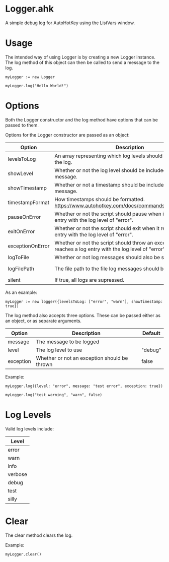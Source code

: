 # Logger.ahk
A simple debug log for AutoHotKey using the ListVars window.

# Usage
The intended way of using Logger is by creating a new Logger instance. The log method of this object can then be called to send a message to the log.

```
myLogger := new Logger

myLogger.log("Hello World!")
```

# Options

Both the Logger constructor and the log method have options that can be passed to them.

Options for the Logger constructor are passed as an object:

| Option | Description | Default |
| --- | --- | --- |
| levelsToLog | An array representing which log levels should be included in the log. | All levels |
| showLevel | Whether or not the log level should be included in each log message. | true |
| showTimestamp | Whether or not a timestamp should be included in each log message. | false |
| timestampFormat | How timestamps should be formatted. https://www.autohotkey.com/docs/commands/FormatTime.htm | "MM/dd/yy hh:mm" |
| pauseOnError | Whether or not the script should pause when it reaches a log entry with the log level of "error". | false |
| exitOnError | Whether or not the script should exit when it reaches a log entry with the log level of "error". | false |
| exceptionOnError | Whether or not the script should throw an exception when it reaches a log entry with the log level of "error". | false |
| logToFile | Whether or not log messages should also be saved to a file. | false |
| logFilePath | The file path to the file log messages should be added to. | log.log (In script dir.) |
| silent | If true, all logs are supressed. | false |

As an example:

```
myLogger := new logger({levelsToLog: ["error", "warn"], showTimestamp: true})
```

The log method also accepts three options. These can be passed either as an object, or as separate arguments.

| Option | Description | Default |
| --- | --- | --- |
| message | The message to be logged |  |
| level | The log level to use | "debug" |
| exception | Whether or not an exception should be thrown | false |

Example:

```
myLogger.log({level: "error", message: "test error", exception: true})

myLogger.log("test warning", "warn", false)
```

# Log Levels

Valid log levels include:

| Level |
| --- |
| error |
| warn |
| info |
| verbose |
| debug |
| test |
| silly |

# Clear

The clear method clears the log.

Example:

```
myLogger.clear()
```
